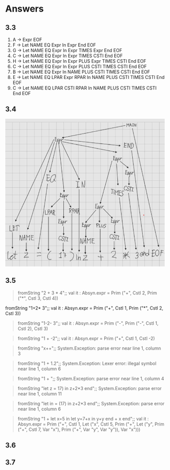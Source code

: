 # Answers

## 3.3
1. A -> Expr EOF
2. F -> Let NAME EQ Expr In Expr End EOF
3. G -> Let NAME EQ Expr In Expr TIMES Expr End EOF
4. C -> Let NAME EQ Expr In Expr TIMES CSTI End EOF
5. H -> Let NAME EQ Expr In Expr PLUS Expr TIMES CSTI End EOF
6. C -> Let NAME EQ Expr In Expr PLUS CSTI TIMES CSTI End EOF
7. B -> Let NAME EQ Expr In NAME PLUS CSTI TIMES CSTI End EOF
8. E -> Let NAME EQ LPAR Expr RPAR In NAME PLUS CSTI TIMES CSTI End EOF
9. C -> Let NAME EQ LPAR CSTI RPAR In NAME PLUS CSTI TIMES CSTI End EOF

## 3.4
![tree](tree.png)  
## 3.5

> fromString "2 + 3 * 4";;
val it : Absyn.expr = Prim ("+", CstI 2, Prim ("*", CstI 3, CstI 4))

fromString "1+2* 3";; 
val it : Absyn.expr = Prim ("+", CstI 1, Prim ("*", CstI 2, CstI 3))

> fromString "1-2- 3";;
val it : Absyn.expr = Prim ("-", Prim ("-", CstI 1, CstI 2), CstI 3)

> fromString "1 + -2";;
val it : Absyn.expr = Prim ("+", CstI 1, CstI -2)

> fromString "x++";;
System.Exception: parse error near line 1, column 3

> fromString "1 + 1.2";;
System.Exception: Lexer error: illegal symbol near line 1, column 6

> fromString "1 + ";;
System.Exception: parse error near line 1, column 4

> fromString "let z = 17) in z+2*3 end";;
System.Exception: parse error near line 1, column 11

> fromString "let in = (17) in z+2*3 end";;
System.Exception: parse error near line 1, column 6

> fromString "1 + let x=5 in let y=7+x in y+y end + x end";;
val it : Absyn.expr =
  Prim
    ("+", CstI 1,
     Let
       ("x", CstI 5,
        Prim
          ("+",
           Let
             ("y", Prim ("+", CstI 7, Var "x"), Prim ("+", Var "y", Var "y")),
           Var "x")))

## 3.6

## 3.7
